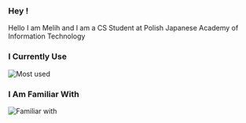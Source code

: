 ### Hey !
  Hello I am Melih and I am a CS Student at Polish Japanese Academy of Information Technology

### I Currently Use
![Most used](https://skillicons.dev/icons?i=nodejs,ts,react)

### I Am Familiar With
![Familiar with](https://skillicons.dev/icons?i=go,flutter)

<!--
**melihio/melihio** is a ✨ _special_ ✨ repository because its `README.md` (this file) appears on your GitHub profile.

Here are some ideas to get you started:

- 🔭 I’m currently working on ...
- 🌱 I’m currently learning ...
- 👯 I’m looking to collaborate on ...
- 🤔 I’m looking for help with ...
- 💬 Ask me about ...
- 📫 How to reach me: ...
- 😄 Pronouns: ...
- ⚡ Fun fact: ...
-->
